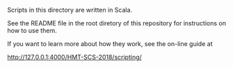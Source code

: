 Scripts in this directory are written in Scala.

See the README file in the root diretory of this repository for instructions on how to use them.

If you want to learn more about how they work, see the on-line guide at

<http://127.0.0.1:4000/HMT-SCS-2018/scripting/>
